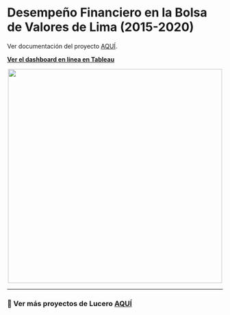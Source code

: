 # **Desempeño Financiero en la Bolsa de Valores de Lima (2015-2020)**

Ver documentación del proyecto [AQUÍ](https://github.com/Lu-Emperatriz/Performace-Bolsa-Valores-Lima/blob/main/2-Proj-sectors-markdown-SPN.md). 

[**Ver el dashboard en línea en Tableau**](https://tabsoft.co/38C1f5B)


<center><a href="https://tabsoft.co/38C1f5B"><img src="https://imgur.com/8duoiFH.png" width="500" height="500" /></a></center>


***

### 📌 Ver más proyectos de Lucero [AQUÍ](https://github.com/Lu-Emperatriz)


